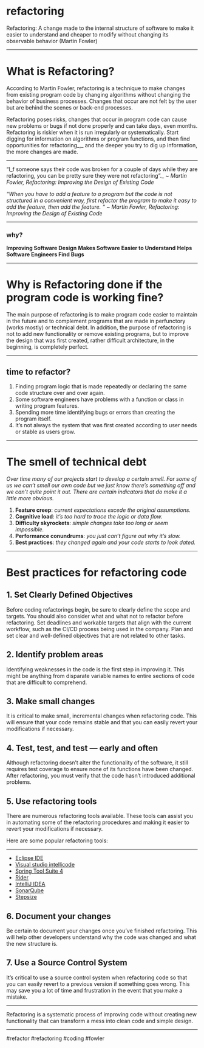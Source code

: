 # refactoring
Refactoring: A change made to the internal structure of software to make it easier to understand and cheaper to modify without changing its observable behavior (Martin Fowler)
***
# What is Refactoring?

According to Martin Fowler, refactoring is a technique to make changes from existing program code by changing algorithms without changing the behavior of business processes. Changes that occur are not felt by the user but are behind the scenes or back-end processes.

Refactoring poses risks, changes that occur in program code can cause new problems or bugs if not done properly and can take days, even months. Refactoring is riskier when it is run irregularly or systematically. Start digging for information on algorithms or program functions, and then find opportunities for refactoring_,_ and the deeper you try to dig up information, the more changes are made.
***
“I_f someone says their code was broken for a couple of days while they are refactoring, you can be pretty sure they were not refactoring”._ ~ _Martin Fowler, Refactoring: Improving the Design of Existing Code_

_“When you have to add a feature to a program but the code is not structured in a convenient way, first refactor the program to make it easy to add the feature, then add the feature. “ ~ Martin Fowler, Refactoring: Improving the Design of Existing Code_
***
### why?
**Improving Software Design**
**Makes Software Easier to Understand**
**Helps Software Engineers Find Bugs**
***
# Why is Refactoring done if the program code is working fine?

The main purpose of refactoring is to make program code easier to maintain in the future and to complement programs that are made in perfunctory (works mostly) or technical debt. In addition, the purpose of refactoring is not to add new functionality or remove existing programs, but to improve the design that was first created, rather difficult architecture, in the beginning, is completely perfect.
***
## time to refactor?
1.  Finding program logic that is made repeatedly or declaring the same code structure over and over again.
2.  Some software engineers have problems with a function or class in writing program features.
3.  Spending more time identifying bugs or errors than creating the program itself.
4.  It’s not always the system that was first created according to user needs or stable as users grow.


***
# **The smell of technical debt**

_Over time many of our projects start to develop a certain smell. For some of us we can’t smell our own code but we just know there’s something off and we can’t quite point it out. There are certain indicators that do make it a little more obvious._

1.  **Feature creep**: _current expectations excede the original assumptions._
2.  **Cognitive load**: _it’s too hard to trace the logic or data flow._
3.  **Difficulty skyrockets**: _simple changes take too long or seem impossible._
4.  **Performance conundrums**: _you just can’t figure out why it’s slow._
5.  **Best practices**: _they changed again and your code starts to look dated._
***
# Best practices for refactoring code

## 1. Set Clearly Defined Objectives

Before coding refactorings begin, be sure to clearly define the scope and targets. You should also consider what and what not to refactor before refactoring. Set deadlines and workable targets that align with the current workflow, such as the CI/CD process being used in the company. Plan and set clear and well-defined objectives that are not related to other tasks.

## 2. Identify problem areas

Identifying weaknesses in the code is the first step in improving it. This might be anything from disparate variable names to entire sections of code that are difficult to comprehend.

## 3. Make small changes

It is critical to make small, incremental changes when refactoring code. This will ensure that your code remains stable and that you can easily revert your modifications if necessary.

## 4. Test, test, and test — early and often

Although refactoring doesn’t alter the functionality of the software, it still requires test coverage to ensure none of its functions have been changed. After refactoring, you must verify that the code hasn’t introduced additional problems.

## 5. Use refactoring tools

There are numerous refactoring tools available. These tools can assist you in automating some of the refactoring procedures and making it easier to revert your modifications if necessary.

Here are some popular refactoring tools:
***


-   [Eclipse IDE](https://www.eclipse.org/eclipseide/)
-   [Visual studio intellicode](https://visualstudio.microsoft.com/de/services/intellicode/)
-   [Spring Tool Suite 4](https://spring.io/tools#main)
-   [Rider](https://www.jetbrains.com/dotnet/guide/products/rider/)
-   [IntelliJ IDEA](https://www.jetbrains.com/idea/download/?fromIDE=#section=mac)
-   [SonarQube](https://www.sonarqube.org/)
-   [Stepsize](http://stepsize.com/)

## 6. Document your changes

Be certain to document your changes once you’ve finished refactoring. This will help other developers understand why the code was changed and what the new structure is.

## 7. Use a Source Control System

It’s critical to use a source control system when refactoring code so that you can easily revert to a previous version if something goes wrong. This may save you a lot of time and frustration in the event that you make a mistake.
***
Refactoring is a systematic process of improving code without creating new functionality that can transform a mess into clean code and simple design.
***

#refactor #refactoring #coding #fowler